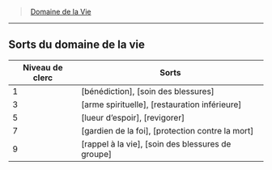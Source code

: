 ﻿> [Domaine de la Vie](hd_cleric_life.md)

---

## Sorts du domaine de la vie

|Niveau de clerc|Sorts|
|---|---|
|1|[bénédiction], [soin des blessures]|
|3|[arme spirituelle], [restauration inférieure]|
|5|[lueur d’espoir], [revigorer]|
|7|[gardien de la foi], [protection contre la mort]|
|9|[rappel à la vie], [soin des blessures de groupe]|

